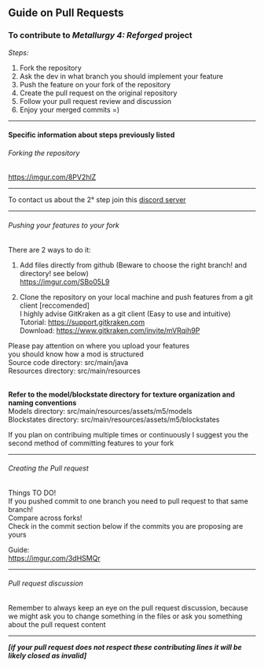 ## Guide on Pull Requests

### To contribute to *Metallurgy 4: Reforged* project

*Steps:*
1. Fork the repository
2. Ask the dev in what branch you should implement your feature
3. Push the feature on your fork of the repository
4. Create the pull request on the original repository
5. Follow your pull request review and discussion
6. Enjoy your merged commits =)

---

#### Specific information about steps previously listed


###### Forking the repository
https://imgur.com/8PV2hlZ

---
To contact us about the 2° step join this [discord server](https://discord.gg/yDumVrs)

---
###### Pushing your features to your fork
There are 2 ways to do it:

1. Add files directly from github (Beware to choose the right branch! and directory! see below)<br>
https://imgur.com/SBo05L9

2. Clone the repository on your local machine and push features from a git client [reccomended]<br>
I highly advise GitKraken as a git client (Easy to use and intuitive)<br>
Tutorial: https://support.gitkraken.com<br>
Download: https://www.gitkraken.com/invite/mVRqih9P

Please pay attention on where you upload your features<br>
you should know how a mod is structured<br>
Source code directory: src/main/java<br>
Resources directory: src/main/resources<br><br>

**Refer to the model/blockstate directory for texture organization and naming conventions** <br>
Models directory: src/main/resources/assets/m5/models <br>
Blockstates directory: src/main/resources/assets/m5/blockstates <br>

If you plan on contribuing multiple times or continuously I suggest you the second method of committing features to your fork

---
###### Creating the Pull request
Things TO DO!<br>
If you pushed commit to one branch you need to pull request to that same branch!<br>
Compare across forks!<br>
Check in the commit section below if the commits you are proposing are yours

Guide: <br>
https://imgur.com/3dHSMQr

---
###### Pull request discussion
Remember to always keep an eye on the pull request discussion, because we might ask you to change something in the files or ask you something about the pull request content

---
***[if your pull request does not respect these contributing lines it will be likely closed as invalid]***

